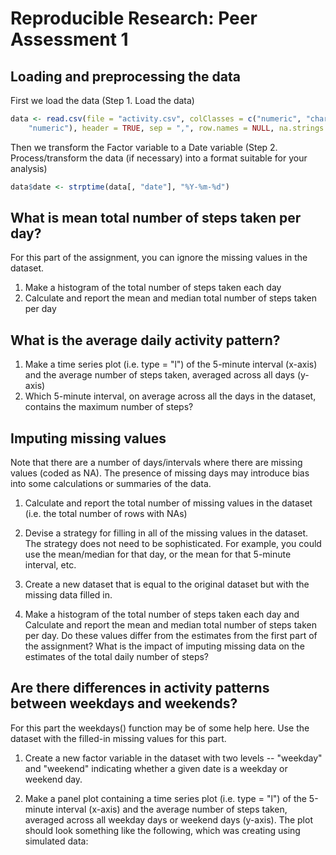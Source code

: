 # Reproducible Research: Peer Assessment 1


## Loading and preprocessing the data

First we load the data (Step 1. Load the data)

```r
data <- read.csv(file = "activity.csv", colClasses = c("numeric", "character", 
    "numeric"), header = TRUE, sep = ",", row.names = NULL, na.strings = "NA")
```


Then we transform the Factor variable to a Date variable (Step 2. Process/transform the data (if necessary) into a format suitable for your analysis)


```r
data$date <- strptime(data[, "date"], "%Y-%m-%d")
```







## What is mean total number of steps taken per day?

For this part of the assignment, you can ignore the missing values in the dataset.
   1. Make a histogram of the total number of steps taken each day
   2. Calculate and report the mean and median total number of steps taken per day


## What is the average daily activity pattern?

   1. Make a time series plot (i.e. type = "l") of the 5-minute interval (x-axis) and the average number of steps taken, averaged across all days (y-axis)
   2. Which 5-minute interval, on average across all the days in the dataset, contains the maximum number of steps?


## Imputing missing values

Note that there are a number of days/intervals where there are missing values (coded as NA). The presence of missing days may introduce bias into some calculations or summaries of the data.

1. Calculate and report the total number of missing values in the dataset (i.e. the total number of rows with NAs)

2. Devise a strategy for filling in all of the missing values in the dataset. The strategy does not need to be sophisticated. For example, you could use the mean/median for that day, or the mean for that 5-minute interval, etc.

3. Create a new dataset that is equal to the original dataset but with the missing data filled in.

4. Make a histogram of the total number of steps taken each day and Calculate and report the mean and median total number of steps taken per day. Do these values differ from the estimates from the first part of the assignment? What is the impact of imputing missing data on the estimates of the total daily number of steps?


## Are there differences in activity patterns between weekdays and weekends?

For this part the weekdays() function may be of some help here. Use the dataset with the filled-in missing values for this part.

1. Create a new factor variable in the dataset with two levels -- "weekday" and "weekend" indicating whether a given date is a weekday or weekend day.

2. Make a panel plot containing a time series plot (i.e. type = "l") of the 5-minute interval (x-axis) and the average number of steps taken, averaged across all weekday days or weekend days (y-axis). The plot should look something like the following, which was creating using simulated data:

